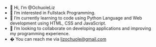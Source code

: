 - 👋 Hi, I’m @OchuoleLiz
- 👀 I’m interested in Fullstack Programming.
- 🌱 I’m currently learning to code using Python Language and Web development using HTML, CSS and JavaScript.
- 💞️ I’m looking to collaborate on developing applications and improving my programming experience.
- � You can reach me via lizochuole@gmail.com

<!---
OchuoleLiz/OchuoleLiz is a ✨ special ✨ repository because its `README.md` (this file) appears on your GitHub profile.
You can click the Preview link to take a look at your changes.
--->
